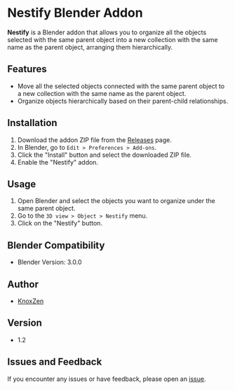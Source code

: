 # Nestify Blender Addon

**Nestify** is a Blender addon that allows you to organize all the objects selected with the same parent object into a new collection with the same name as the parent object, arranging them hierarchically.

## Features

- Move all the selected objects connected with the same parent object to a new collection with the same name as the parent object.
- Organize objects hierarchically based on their parent-child relationships.

## Installation

1. Download the addon ZIP file from the [Releases](https://github.com/yourusername/Nestify-Blender-Addon/releases) page.
2. In Blender, go to `Edit > Preferences > Add-ons`.
3. Click the "Install" button and select the downloaded ZIP file.
4. Enable the "Nestify" addon.

## Usage

1. Open Blender and select the objects you want to organize under the same parent object.
2. Go to the `3D view > Object > Nestify` menu.
3. Click on the "Nestify" button.

## Blender Compatibility

- Blender Version: 3.0.0

## Author

- [KnoxZen](https://github.com/Knoxzen)

## Version

- 1.2

## Issues and Feedback

If you encounter any issues or have feedback, please open an [issue](https://github.com/Knoxzen/Nestify-Blender-Addon/issues).

